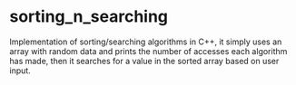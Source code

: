 # sorting_n_searching
Implementation of sorting/searching algorithms in C++, it simply uses an array with random data and prints the number of accesses  each algorithm has made, then it searches for a value in the sorted array based on user input.
